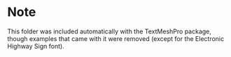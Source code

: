 # Note

This folder was included automatically with the TextMeshPro package, though examples that came with it were removed (except for the Electronic Highway Sign font).